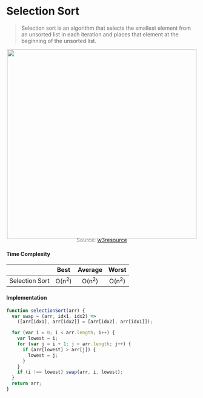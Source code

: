 # Selection Sort

> Selection sort is an algorithm that selects the smallest element from an unsorted list in each iteration and places that element at the beginning of the unsorted list.

<p align="center"><img src="js/sortingAlgorithms/selectionSort/selectionSort.png" width="500px" /></p>

<p style="color: #888888; text-align: center; margin-top: -20px;">Source: <a href="https://www.w3resource.com/php-exercises/searching-and-sorting-algorithm/searching-and-sorting-algorithm-exercise-4.php">w3resource</a></p>

#### Time Complexity

|                |       Best       |     Average      |      Worst       |
| -------------- | :--------------: | :--------------: | :--------------: |
| Selection Sort | O(n<sup>2</sup>) | O(n<sup>2</sup>) | O(n<sup>2</sup>) |

#### Implementation

```javascript
function selectionSort(arr) {
  var swap = (arr, idx1, idx2) =>
    ([arr[idx1], arr[idx2]] = [arr[idx2], arr[idx1]]);

  for (var i = 0; i < arr.length; i++) {
    var lowest = i;
    for (var j = i + 1; j < arr.length; j++) {
      if (arr[lowest] > arr[j]) {
        lowest = j;
      }
    }
    if (i !== lowest) swap(arr, i, lowest);
  }
  return arr;
}
```
